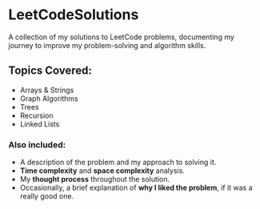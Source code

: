 # LeetCodeSolutions
A collection of my solutions to LeetCode problems, documenting my journey to improve my problem-solving and algorithm skills. 

## Topics Covered:
- Arrays & Strings
- Graph Algorithms
- Trees
- Recursion 
- Linked Lists
  
### Also included:
- A description of the problem and my approach to solving it.
- **Time complexity** and **space complexity** analysis.
- My **thought process** throughout the solution.
- Occasionally, a brief explanation of **why I liked the problem**, if it was a really good one. 
